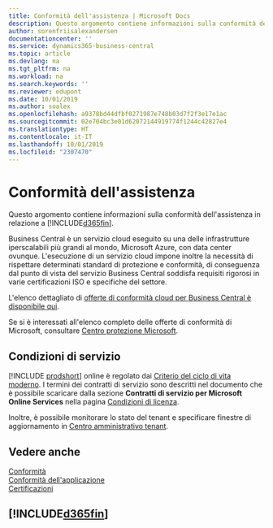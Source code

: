 ```yaml
---
title: Conformità dell'assistenza | Microsoft Docs
description: Questo argomento contiene informazioni sulla conformità dell'assistenza in relazione a Business Central.
author: sorenfriisalexandersen
documentationcenter: ''
ms.service: dynamics365-business-central
ms.topic: article
ms.devlang: na
ms.tgt_pltfrm: na
ms.workload: na
ms.search.keywords: ''
ms.reviewer: edupont
ms.date: 10/01/2019
ms.author: soalex
ms.openlocfilehash: a9378bd44dfbf0271987e748b03d7f2f3e17e1ac
ms.sourcegitcommit: 02e704bc3e01d62072144919774f1244c42827e4
ms.translationtype: HT
ms.contentlocale: it-IT
ms.lasthandoff: 10/01/2019
ms.locfileid: "2307470"
---
```

# <a name="service-compliance"></a>Conformità dell'assistenza
Questo argomento contiene informazioni sulla conformità dell'assistenza in relazione a [!INCLUDE[d365fin](../includes/d365fin_md.md)].  

Business Central è un servizio cloud eseguito su una delle infrastrutture iperscalabili più grandi al mondo, Microsoft Azure, con data center ovunque. L'esecuzione di un servizio cloud impone inoltre la necessità di rispettare determinati standard di protezione e conformità, di conseguenza dal punto di vista del servizio Business Central soddisfa requisiti rigorosi in varie certificazioni ISO e specifiche del settore.

L'elenco dettagliato di [offerte di conformità cloud per Business Central è disponibile qui](https://aka.ms/d365-compliance-list).

Se si è interessati all'elenco completo delle offerte di conformità di Microsoft, consultare [Centro protezione Microsoft](https://www.microsoft.com/en-us/trustcenter/compliance/complianceofferings).

## <a name="service-terms"></a>Condizioni di servizio

[!INCLUDE [prodshort](../includes/prodshort.md)] online è regolato dai [Criterio del ciclo di vita moderno](https://support.microsoft.com/en-us/help/30881/modern-lifecycle-policy). I termini dei contratti di servizio sono descritti nel documento che è possibile scaricare dalla sezione **Contratti di servizio per Microsoft Online Services** nella pagina [Condizioni di licenza](https://www.microsoft.com/en-us/licensing/product-licensing/products).  

Inoltre, è possibile monitorare lo stato del tenant e specificare finestre di aggiornamento in [Centro amministrativo tenant](/dynamics365/business-central/dev-itpro/administration/tenant-admin-center).  

## <a name="see-also"></a>Vedere anche

[Conformità](compliance-overview.md)  
[Conformità dell'applicazione](compliance-application-compliance.md)  
[Certificazioni](compliance-certifications.md)  

## [!INCLUDE[d365fin](../includes/free_trial_md.md)]  
